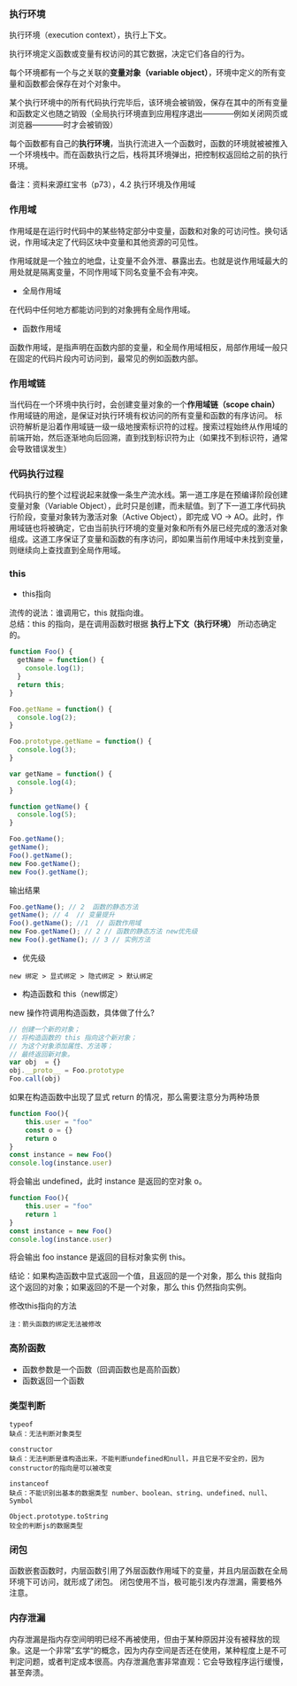 ### 执行环境

执行环境（execution context），执行上下文。

执行环境定义函数或变量有权访问的其它数据，决定它们各自的行为。

每个环境都有一个与之关联的**变量对象（variable object）**，环境中定义的所有变量和函数都会保存在对个对象中。

某个执行环境中的所有代码执行完毕后，该环境会被销毁，保存在其中的所有变量和函数定义也随之销毁（全局执行环境直到应用程序退出————例如关闭网页或浏览器————时才会被销毁）

每个函数都有自己的**执行环境**，当执行流进入一个函数时，函数的环境就被被推入一个环境栈中。而在函数执行之后，栈将其环境弹出，把控制权返回给之前的执行环境。


备注：资料来源红宝书（p73），4.2 执行环境及作用域

### 作用域

作用域是在运行时代码中的某些特定部分中变量，函数和对象的可访问性。换句话说，作用域决定了代码区块中变量和其他资源的可见性。

作用域就是一个独立的地盘，让变量不会外泄、暴露出去。也就是说作用域最大的用处就是隔离变量，不同作用域下同名变量不会有冲突。

- 全局作用域

在代码中任何地方都能访问到的对象拥有全局作用域。

- 函数作用域

函数作用域，是指声明在函数内部的变量，和全局作用域相反，局部作用域一般只在固定的代码片段内可访问到，最常见的例如函数内部。

### 作用域链

当代码在一个环境中执行时，会创建变量对象的一个**作用域链（scope chain）**
作用域链的用途，是保证对执行环境有权访问的所有变量和函数的有序访问。
标识符解析是沿着作用域链一级一级地搜索标识符的过程。搜索过程始终从作用域的前端开始，然后逐渐地向后回溯，直到找到标识符为止（如果找不到标识符，通常会导致错误发生）


### 代码执行过程

代码执行的整个过程说起来就像一条生产流水线。第一道工序是在预编译阶段创建变量对象（Variable Object），此时只是创建，而未赋值。到了下一道工序代码执行阶段，变量对象转为激活对象（Active Object），即完成 VO → AO。此时，作用域链也将被确定，它由当前执行环境的变量对象和所有外层已经完成的激活对象组成。这道工序保证了变量和函数的有序访问，即如果当前作用域中未找到变量，则继续向上查找直到全局作用域。

### this

- this指向

流传的说法：谁调用它，this 就指向谁。  
总结：this 的指向，是在调用函数时根据 **执行上下文（执行环境）** 所动态确定的。

```js
function Foo() {
  getName = function() {
    console.log(1);
  }
  return this;
}

Foo.getName = function() {
  console.log(2);
}

Foo.prototype.getName = function() {
  console.log(3);
}

var getName = function() {
  console.log(4);
}

function getName() {
  console.log(5);
}

Foo.getName();
getName();
Foo().getName();
new Foo.getName();
new Foo().getName();

```
输出结果
```js
Foo.getName(); // 2  函数的静态方法
getName(); // 4  // 变量提升
Foo().getName(); //1  // 函数作用域
new Foo.getName(); // 2 // 函数的静态方法 new优先级
new Foo().getName(); // 3 // 实例方法

```

- 优先级

```
new 绑定 > 显式绑定 > 隐式绑定 > 默认绑定
```

- 构造函数和 this（new绑定）

new 操作符调用构造函数，具体做了什么?

```js
// 创建一个新的对象；
// 将构造函数的 this 指向这个新对象；
// 为这个对象添加属性、方法等；
// 最终返回新对象。
var obj  = {}
obj.__proto__ = Foo.prototype
Foo.call(obj)
```

如果在构造函数中出现了显式 return 的情况，那么需要注意分为两种场景
```js
function Foo(){
    this.user = "foo"
    const o = {}
    return o
}
const instance = new Foo()
console.log(instance.user)
```
将会输出 undefined，此时 instance 是返回的空对象 o。
```js
function Foo(){
    this.user = "foo"
    return 1
}
const instance = new Foo()
console.log(instance.user)
```
将会输出 foo instance 是返回的目标对象实例 this。

结论：如果构造函数中显式返回一个值，且返回的是一个对象，那么 this 就指向这个返回的对象；如果返回的不是一个对象，那么 this 仍然指向实例。

修改this指向的方法

```
注：箭头函数的绑定无法被修改
```

### 高阶函数

- 函数参数是一个函数（回调函数也是高阶函数）
- 函数返回一个函数

### 类型判断

```
typeof
缺点：无法判断对象类型
```

```
constructor
缺点：无法判断是谁构造出来，不能判断undefined和null，并且它是不安全的，因为constructor的指向是可以被改变
```

```
instanceof
缺点：不能识别出基本的数据类型 number、boolean、string、undefined、null、Symbol
```

```
Object.prototype.toString
较全的判断js的数据类型
```

### 闭包

函数嵌套函数时，内层函数引用了外层函数作用域下的变量，并且内层函数在全局环境下可访问，就形成了闭包。
闭包使用不当，极可能引发内存泄漏，需要格外注意。

### 内存泄漏

内存泄漏是指内存空间明明已经不再被使用，但由于某种原因并没有被释放的现象。这是一个非常”玄学“的概念，因为内存空间是否还在使用，某种程度上是不可判定问题，或者判定成本很高。内存泄漏危害非常直观：它会导致程序运行缓慢，甚至奔溃。
